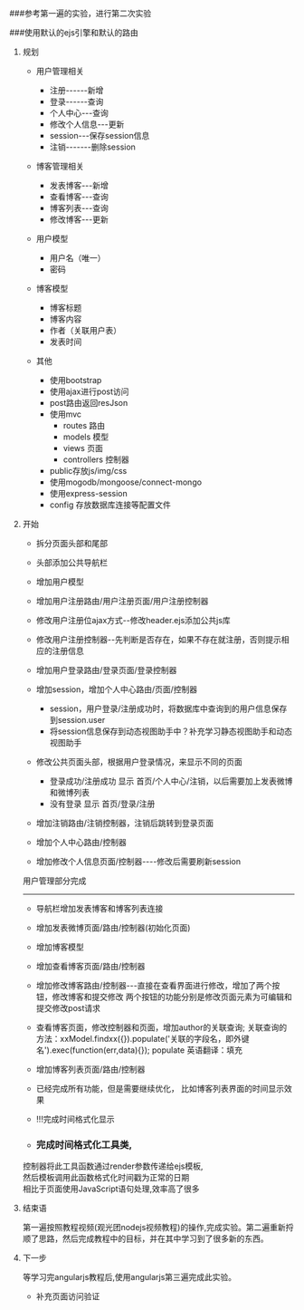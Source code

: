 
###参考第一遍的实验，进行第二次实验

###使用默认的ejs引擎和默认的路由


1. 规划
   
   * 用户管理相关
     * 注册------新增
     * 登录------查询
     * 个人中心---查询
     * 修改个人信息---更新
     * session---保存session信息
     * 注销-------删除session
   
   * 博客管理相关
     * 发表博客---新增
     * 查看博客---查询
     * 博客列表---查询
     * 修改博客---更新
     
   * 用户模型
     * 用户名（唯一）
     * 密码
     
   * 博客模型
     * 博客标题
     * 博客内容
     * 作者（关联用户表）
     * 发表时间
     
   * 其他
     * 使用bootstrap
     * 使用ajax进行post访问
     * post路由返回resJson
     * 使用mvc
        * routes 路由
        * models 模型
        * views  页面
        * controllers  控制器
     * public存放js/img/css
     * 使用mogodb/mongoose/connect-mongo
     * 使用express-session
     * config 存放数据库连接等配置文件
     
2. 开始
    
    * 拆分页面头部和尾部
    * 头部添加公共导航栏
    
    * 增加用户模型
    * 增加用户注册路由/用户注册页面/用户注册控制器
    * 修改用户注册位ajax方式--修改header.ejs添加公共js库
    * 修改用户注册控制器--先判断是否存在，如果不存在就注册，否则提示相应的注册信息
    * 增加用户登录路由/登录页面/登录控制器
    * 增加session，增加个人中心路由/页面/控制器
        * session，用户登录/注册成功时，将数据库中查询到的用户信息保存到session.user
        * 将session信息保存到动态视图助手中？补充学习静态视图助手和动态视图助手
    * 修改公共页面头部，根据用户登录情况，来显示不同的页面
        * 登录成功/注册成功 显示 首页/个人中心/注销，以后需要加上发表微博和微博列表
        * 没有登录        显示 首页/登录/注册
        
    * 增加注销路由/注销控制器，注销后跳转到登录页面    
    * 增加个人中心路由/控制器
    * 增加修改个人信息页面/控制器----修改后需要刷新session
    
    用户管理部分完成
    
    -----
    
    * 导航栏增加发表博客和博客列表连接
    * 增加发表微博页面/路由/控制器(初始化页面)
    * 增加博客模型
    * 增加查看博客页面/路由/控制器
    * 增加修改博客路由/控制器---直接在查看界面进行修改，增加了两个按钮，修改博客和提交修改
    两个按钮的功能分别是修改页面元素为可编辑和提交修改post请求
    * 查看博客页面，修改控制器和页面，增加author的关联查询;
    关联查询的方法：xxModel.findxx({}).populate('关联的字段名，即外键名').exec(function(err,data){});
    populate 英语翻译：填充
    * 增加博客列表页面/路由/控制器
    
    * 已经完成所有功能，但是需要继续优化，
    比如博客列表界面的时间显示效果
    * !!!完成时间格式化显示
    * <h3>完成时间格式化工具类,<br>
    控制器将此工具函数通过render参数传递给ejs模板,<br>
    然后模板调用此函数格式化时间戳为正常的日期<br>
    相比于页面使用JavaScript语句处理,效率高了很多
    </h3>
    
3. 结束语
    
    第一遍按照教程视频(观光团nodejs视频教程)的操作,完成实验。第二遍重新捋顺了思路，然后完成教程中的目标，并在其中学习到了很多新的东西。
    
4. 下一步

    等学习完angularjs教程后,使用angularjs第三遍完成此实验。
    
   
   * 补充页面访问验证 
    